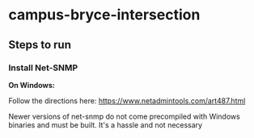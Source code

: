 # campus-bryce-intersection

## Steps to run

### Install Net-SNMP

**On Windows:**

Follow the directions here: https://www.netadmintools.com/art487.html

Newer versions of net-snmp do not come precompiled with Windows binaries and must be built. It's a hassle and not necessary

